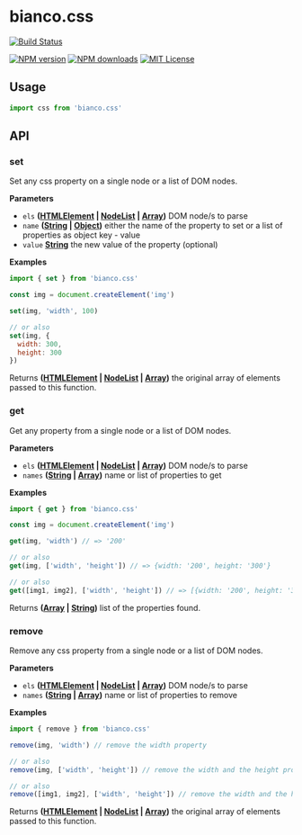 # bianco.css

[![Build Status][travis-image]][travis-url]

[![NPM version][npm-version-image]][npm-url]
[![NPM downloads][npm-downloads-image]][npm-url]
[![MIT License][license-image]][license-url]

## Usage

```js
import css from 'bianco.css'
```

[travis-image]: https://img.shields.io/travis/biancojs/css.svg?style=flat-square
[travis-url]: https://travis-ci.org/biancojs/css
[license-image]: http://img.shields.io/badge/license-MIT-000000.svg?style=flat-square
[license-url]: LICENSE
[npm-version-image]: http://img.shields.io/npm/v/bianco.css.svg?style=flat-square
[npm-downloads-image]: http://img.shields.io/npm/dm/bianco.css.svg?style=flat-square
[npm-url]: https://npmjs.org/package/bianco.css

## API

<!-- Generated by documentation.js. Update this documentation by updating the source code. -->

### set

Set any css property on a single node or a list of DOM nodes.

**Parameters**

-   `els` **([HTMLElement](https://developer.mozilla.org/en-US/docs/Web/HTML/Element) \| [NodeList](https://developer.mozilla.org/en-US/docs/Web/API/NodeList) \| [Array](https://developer.mozilla.org/en-US/docs/Web/JavaScript/Reference/Global_Objects/Array))** DOM node/s to parse
-   `name` **([String](https://developer.mozilla.org/en-US/docs/Web/JavaScript/Reference/Global_Objects/String) \| [Object](https://developer.mozilla.org/en-US/docs/Web/JavaScript/Reference/Global_Objects/Object))** either the name of the property to set
                                                    or a list of properties as object key - value
-   `value` **[String](https://developer.mozilla.org/en-US/docs/Web/JavaScript/Reference/Global_Objects/String)** the new value of the property (optional)

**Examples**

```javascript
import { set } from 'bianco.css'

const img = document.createElement('img')

set(img, 'width', 100)

// or also
set(img, {
  width: 300,
  height: 300
})
```

Returns **([HTMLElement](https://developer.mozilla.org/en-US/docs/Web/HTML/Element) \| [NodeList](https://developer.mozilla.org/en-US/docs/Web/API/NodeList) \| [Array](https://developer.mozilla.org/en-US/docs/Web/JavaScript/Reference/Global_Objects/Array))** the original array of elements passed to this function.

### get

Get any property from a single node or a list of DOM nodes.

**Parameters**

-   `els` **([HTMLElement](https://developer.mozilla.org/en-US/docs/Web/HTML/Element) \| [NodeList](https://developer.mozilla.org/en-US/docs/Web/API/NodeList) \| [Array](https://developer.mozilla.org/en-US/docs/Web/JavaScript/Reference/Global_Objects/Array))** DOM node/s to parse
-   `names` **([String](https://developer.mozilla.org/en-US/docs/Web/JavaScript/Reference/Global_Objects/String) \| [Array](https://developer.mozilla.org/en-US/docs/Web/JavaScript/Reference/Global_Objects/Array))** name or list of properties to get

**Examples**

```javascript
import { get } from 'bianco.css'

const img = document.createElement('img')

get(img, 'width') // => '200'

// or also
get(img, ['width', 'height']) // => {width: '200', height: '300'}

// or also
get([img1, img2], ['width', 'height']) // => [{width: '200', height: '300'}, {width: '500', height: '200'}]
```

Returns **([Array](https://developer.mozilla.org/en-US/docs/Web/JavaScript/Reference/Global_Objects/Array) \| [String](https://developer.mozilla.org/en-US/docs/Web/JavaScript/Reference/Global_Objects/String))** list of the properties found.

### remove

Remove any css property from a single node or a list of DOM nodes.

**Parameters**

-   `els` **([HTMLElement](https://developer.mozilla.org/en-US/docs/Web/HTML/Element) \| [NodeList](https://developer.mozilla.org/en-US/docs/Web/API/NodeList) \| [Array](https://developer.mozilla.org/en-US/docs/Web/JavaScript/Reference/Global_Objects/Array))** DOM node/s to parse
-   `names` **([String](https://developer.mozilla.org/en-US/docs/Web/JavaScript/Reference/Global_Objects/String) \| [Array](https://developer.mozilla.org/en-US/docs/Web/JavaScript/Reference/Global_Objects/Array))** name or list of properties to remove

**Examples**

```javascript
import { remove } from 'bianco.css'

remove(img, 'width') // remove the width property

// or also
remove(img, ['width', 'height']) // remove the width and the height property

// or also
remove([img1, img2], ['width', 'height']) // remove the width and the height property from both images
```

Returns **([HTMLElement](https://developer.mozilla.org/en-US/docs/Web/HTML/Element) \| [NodeList](https://developer.mozilla.org/en-US/docs/Web/API/NodeList) \| [Array](https://developer.mozilla.org/en-US/docs/Web/JavaScript/Reference/Global_Objects/Array))** the original array of elements passed to this function.
